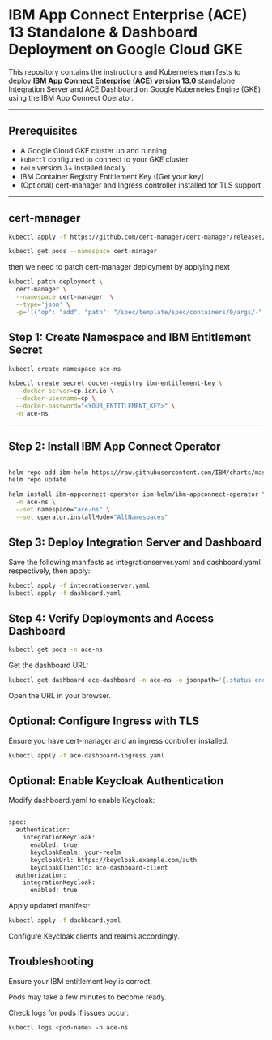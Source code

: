 # IBM App Connect Enterprise (ACE) 13 Standalone & Dashboard Deployment on Google Cloud GKE

This repository contains the instructions and Kubernetes manifests to deploy **IBM App Connect Enterprise (ACE) version 13.0** standalone Integration Server and ACE Dashboard on Google Kubernetes Engine (GKE) using the IBM App Connect Operator.

---

## Prerequisites

- A Google Cloud GKE cluster up and running
- `kubectl` configured to connect to your GKE cluster
- `helm` version 3+ installed locally
- IBM Container Registry Entitlement Key ([Get your key]
- (Optional) cert-manager and Ingress controller installed for TLS support

---
## cert-manager

```bash
kubectl apply -f https://github.com/cert-manager/cert-manager/releases/download/v1.17.2/cert-manager.yaml

kubectl get pods --namespace cert-manager
```
then we need to patch cert-manager deployment by applying next

```bash
kubectl patch deployment \
  cert-manager \
  --namespace cert-manager  \
  --type='json' \
  -p='[{"op": "add", "path": "/spec/template/spec/containers/0/args/-", "value": "--enable-certificate-owner-ref"}]'
```

## Step 1: Create Namespace and IBM Entitlement Secret

```bash
kubectl create namespace ace-ns

kubectl create secret docker-registry ibm-entitlement-key \
  --docker-server=cp.icr.io \
  --docker-username=cp \
  --docker-password="<YOUR_ENTITLEMENT_KEY>" \
  -n ace-ns

```
---

## Step 2: Install IBM App Connect Operator

```bash

helm repo add ibm-helm https://raw.githubusercontent.com/IBM/charts/master/repo/ibm-helm
helm repo update

helm install ibm-appconnect-operator ibm-helm/ibm-appconnect-operator \
  -n ace-ns \
  --set namespace="ace-ns" \
  --set operator.installMode="AllNamespaces"

```

## Step 3: Deploy Integration Server and Dashboard
Save the following manifests as integrationserver.yaml and dashboard.yaml respectively, then apply:

```bash
kubectl apply -f integrationserver.yaml
kubectl apply -f dashboard.yaml

```
## Step 4: Verify Deployments and Access Dashboard

```bash
kubectl get pods -n ace-ns
```
Get the dashboard URL:

```bash
kubectl get dashboard ace-dashboard -n ace-ns -o jsonpath='{.status.endpoints[0].uri}'

```
Open the URL in your browser.

## Optional: Configure Ingress with TLS
Ensure you have cert-manager and an ingress controller installed.

```bash
kubectl apply -f ace-dashboard-ingress.yaml
```

## Optional: Enable Keycloak Authentication
Modify dashboard.yaml to enable Keycloak:
```bash

spec:
  authentication:
    integrationKeycloak:
      enabled: true
      keycloakRealm: your-realm
      keycloakUrl: https://keycloak.example.com/auth
      keycloakClientId: ace-dashboard-client
  authorization:
    integrationKeycloak:
      enabled: true

```
Apply updated manifest:

```bash
kubectl apply -f dashboard.yaml
```
Configure Keycloak clients and realms accordingly.

## Troubleshooting
Ensure your IBM entitlement key is correct.

Pods may take a few minutes to become ready.

Check logs for pods if issues occur:
```bash
kubectl logs <pod-name> -n ace-ns
```
